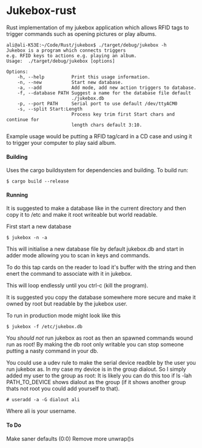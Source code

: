 # Jukebox-rust

Rust implementation of my jukebox application which allows RFID tags to trigger commands such as opening pictures or play albums.

```
ali@ali-K53E:~/Code/Rust/jukebox$ ./target/debug/jukebox -h
Jukebox is a program which connects triggers
e.g. RFID keys to actions e.g. playing an album.
Usage:	./target/debug/jukebox [options]

Options:
    -h, --help          Print this usage information.
    -n, --new           Start new database.
    -a, --add           Add mode, add new action triggers to database.
    -f, --database PATH Suggest a name for the database file default
                        ./jukebox.db
    -p, --port PATH     Serial port to use default /dev/ttyACM0
    -s, --split Start:Length
                        Process key trim first Start chars and continue for
                        length chars default 3:10.

```

Example usage would be putting a RFID tag/card in a CD case and using it to trigger your computer to play said album.

#### Building
Uses the cargo buildsystem for dependencies and building.
To build run:

```
$ cargo build --release
```

#### Running
It is suggested to make a database like in the current directory and then copy it to /etc and make it root writeable but world readable.

First start a new database
```
$ jukebox -n -a
```
This will initialise a new database file by default jukebox.db and start in adder mode allowing you to scan in keys and commands.

To do this tap cards on the reader to load it's buffer with the string and then enert the command to associate with it in jukebox.

This will loop endlessly until you ctrl-c (kill the program).

It is suggested you copy the database somewhere more secure and make it owned by root but readable by the jukebox user.

To run in production mode might look like this

```
$ jukebox -f /etc/jukebox.db
```

You *should not* run jukebox as root as then an spawned commands wound run as root! By making the db root only writable you can stop someone putting a nasty command in your db.

You could use a udev rule to make the serial device readble by the user you run jukebox as. In my case my device is in the group dialout. So I simply added my user to the group as root:
It is likely you can do this too if ls -lah PATH_TO_DEVICE shows dialout as the group (if it shows another group thats not root you could add yourself to that).

```
# useradd -a -G dialout ali
```
Where ali is your username.

#### To Do
Make saner defaults (0:0)
Remove more unwrap()s